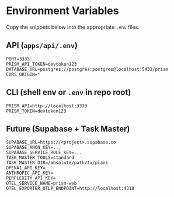 # Environment Variables

Copy the snippets below into the appropriate `.env` files.

## API (`apps/api/.env`)

```
PORT=3333
PRISM_API_TOKEN=devtoken123
DATABASE_URL=postgres://postgres:postgres@localhost:5432/prism
CORS_ORIGIN=*
```

## CLI (shell env or `.env` in repo root)

```
PRISM_API=http://localhost:3333
PRISM_TOKEN=devtoken123
```

## Future (Supabase + Task Master)

```
SUPABASE_URL=https://<project>.supabase.co
SUPABASE_ANON_KEY=...
SUPABASE_SERVICE_ROLE_KEY=...
TASK_MASTER_TOOLS=standard
TASK_MASTER_DIR=/absolute/path/to/plans
OPENAI_API_KEY=
ANTHROPIC_API_KEY=
PERPLEXITY_API_KEY=
OTEL_SERVICE_NAME=prism-web
OTEL_EXPORTER_OTLP_ENDPOINT=http://localhost:4318
```
